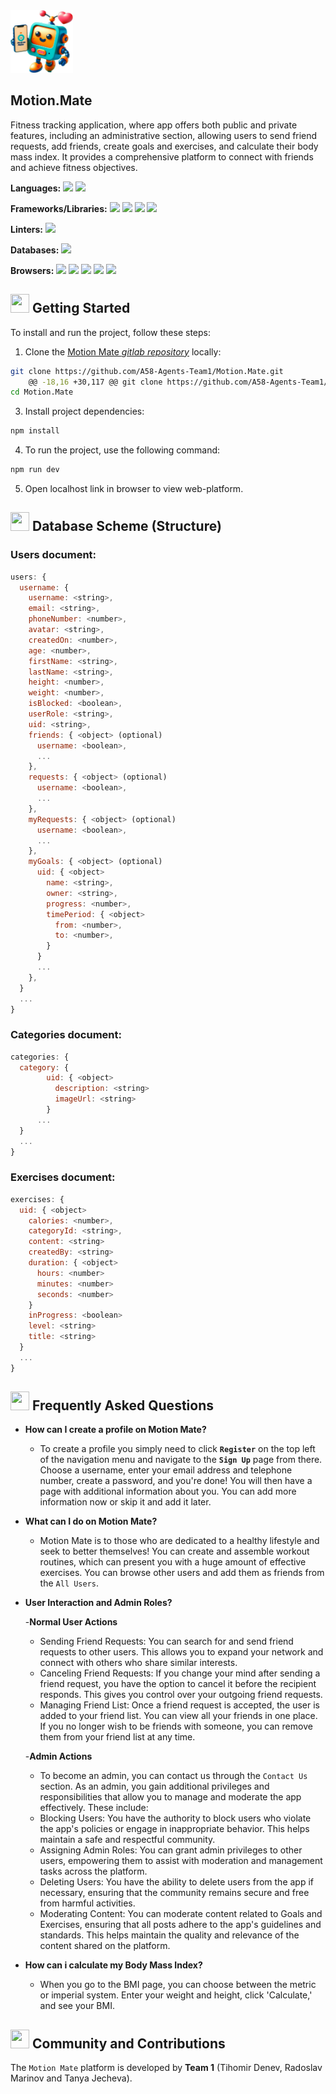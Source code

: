 <img src="https://raw.githubusercontent.com/A58-Agents-Team1/Motion.Mate/main/src/assets/logo.png" width="100" height="100">

## Motion.Mate

Fitness tracking application, where app offers both public and private features, including an administrative section, allowing users to send friend requests, add friends, create goals and exercises, and calculate their body mass index. It provides a comprehensive platform to connect with friends and achieve fitness objectives.

**Languages:** <img src="https://upload.wikimedia.org/wikipedia/commons/6/6a/JavaScript-logo.png" height="20"> <img src="https://img.shields.io/badge/html5-%23E34F26.svg?style=for-the-badge&logo=html5&logoColor=white" height="20">

**Frameworks/Libraries:** <img src="https://img.shields.io/badge/react-%2320232a.svg?style=for-the-badge&logo=react&logoColor=%2361DAFB" height="20"> <img src="https://img.shields.io/badge/React_Router-CA4245?style=for-the-badge&logo=react-router&logoColor=white" height="20"> <img src="https://media.licdn.com/dms/image/D4E12AQE1NInvgAfR3Q/article-cover_image-shrink_423_752/0/1696488544540?e=1722470400&v=beta&t=B6ngRnuqG90ia7gPvOs2Wnjk7o8NlWQe3rOVhKAq6a0" height="25"> <img src="https://img.daisyui.com/images/daisyui-logo/daisyui-logotype.svg" height="20">

**Linters:** <img src="https://img.shields.io/badge/eslint-3A33D1?style=for-the-badge&logo=eslint&logoColor=white" height="20">

**Databases:** <img src="https://img.shields.io/badge/Firebase-039BE5?style=for-the-badge&logo=Firebase&logoColor=white" height="20">

**Browsers:** <img src="https://img.shields.io/badge/Google%20Chrome-4285F4?style=for-the-badge&logo=GoogleChrome&logoColor=white" height="20"> <img src="https://img.shields.io/badge/Safari-000000?style=for-the-badge&logo=Safari&logoColor=white" height="20"> <img src="https://img.shields.io/badge/Edge-0078D7?style=for-the-badge&logo=Microsoft-edge&logoColor=white" height="20"> <img src="https://img.shields.io/badge/Firefox-FF7139?style=for-the-badge&logo=Firefox-Browser&logoColor=white" height="20"> <img src="https://img.shields.io/badge/Opera-FF1B2D?style=for-the-badge&logo=Opera&logoColor=white" height="20">

## <img src="https://firebasestorage.googleapis.com/v0/b/dare2fit-f6eb4.appspot.com/o/assets%2FREADME-images%2Fstart.png?alt=media&token=ee8cc2b3-1a61-4519-9f96-59177216b4d6&_gl=1*t5p8co*_ga*MjExMzk5MTA5MC4xNjgzMjcwMjg1*_ga_CW55HF8NVT*MTY4NjU3Njg5Ni4xMDMuMS4xNjg2NTc4MDEzLjAuMC4w"  width="30" height="30"> Getting Started

To install and run the project, follow these steps:

1. Clone the [Motion Mate _gitlab repository_](https://github.com/A58-Agents-Team1/Motion.Mate) locally:

```bash
git clone https://github.com/A58-Agents-Team1/Motion.Mate.git
	@@ -18,16 +30,117 @@ git clone https://github.com/A58-Agents-Team1/Motion.Mate.git
cd Motion.Mate
```

3. Install project dependencies:

```bash
npm install
```

4. To run the project, use the following command:

```bash
npm run dev
```

5. Open localhost link in browser to view web-platform.

## <img src="https://firebasestorage.googleapis.com/v0/b/dare2fit-f6eb4.appspot.com/o/assets%2FREADME-images%2Fdatabase.png?alt=media&token=958f4c41-6532-4e07-a31d-e437ebe00527&_gl=1*o97b6d*_ga*MjExMzk5MTA5MC4xNjgzMjcwMjg1*_ga_CW55HF8NVT*MTY4NjU3Njg5Ni4xMDMuMS4xNjg2NTc3OTQ0LjAuMC4w"  width="30" height="30"> Database Scheme (Structure)

### Users document:

```js
users: {
  username: {
    username: <string>,
    email: <string>,
    phoneNumber: <number>,
    avatar: <string>,
    createdOn: <number>,
    age: <number>,
    firstName: <string>,
    lastName: <string>,
    height: <number>,
    weight: <number>,
    isBlocked: <boolean>,
    userRole: <string>,
    uid: <string>,
    friends: { <object> (optional)
      username: <boolean>,
      ...
    },
    requests: { <object> (optional)
      username: <boolean>,
      ...
    },
    myRequests: { <object> (optional)
      username: <boolean>,
      ...
    },
    myGoals: { <object> (optional)
      uid: { <object>
        name: <string>,
        owner: <string>,
        progress: <number>,
        timePeriod: { <object>
          from: <number>,
          to: <number>,
        }
      }
      ...
    },
  }
  ...
}

```

### Categories document:

```js
categories: {
  category: {
        uid: { <object>
          description: <string>
          imageUrl: <string>
        }
      ...
  }
  ...
}

```

### Exercises document:

```js
exercises: {
  uid: { <object>
    calories: <number>,
    categoryId: <string>,
    content: <string>
    createdBy: <string>
    duration: { <object>
      hours: <number>
      minutes: <number>
      seconds: <number>
    }
    inProgress: <boolean>
    level: <string>
    title: <string>
  }
  ...
}

```

## <img src="https://firebasestorage.googleapis.com/v0/b/dare2fit-f6eb4.appspot.com/o/assets%2FREADME-images%2Ffaq.png?alt=media&token=12b5c59f-8faf-4cba-98f4-b6cd9329b78b&_gl=1*9f9cxq*_ga*MjExMzk5MTA5MC4xNjgzMjcwMjg1*_ga_CW55HF8NVT*MTY4NjU3Njg5Ni4xMDMuMS4xNjg2NTc3OTYxLjAuMC4w"  width="30" height="30"> Frequently Asked Questions

- **How can I create a profile on Motion Mate?**
  - To create a profile you simply need to click **`Register`** on the top left of the navigation menu and navigate to the **`Sign Up`** page from there. Choose a username, enter your email address and telephone number, create a password, and you're done! You will then have a page with additional information about you. You can add more information now or skip it and add it later.
- **What can I do on Motion Mate?**
  - Motion Mate is to those who are dedicated to a healthy lifestyle and seek to better themselves! You can create and assemble workout routines, which can present you with a huge amount of effective exercises. You can browse other users and add them as friends from the `All Users`.
- **User Interaction and Admin Roles?**

  -**Normal User Actions**

  - Sending Friend Requests: You can search for and send friend requests to other users. This allows you to expand your network and connect with others who share similar interests.
  - Canceling Friend Requests: If you change your mind after sending a friend request, you have the option to cancel it before the recipient responds. This gives you control over your outgoing friend requests.
  - Managing Friend List: Once a friend request is accepted, the user is added to your friend list. You can view all your friends in one place. If you no longer wish to be friends with someone, you can remove them from your friend list at any time.

  -**Admin Actions**

  - To become an admin, you can contact us through the `Contact Us` section. As an admin, you gain additional privileges and responsibilities that allow you to manage and moderate the app effectively. These include:
  - Blocking Users: You have the authority to block users who violate the app's policies or engage in inappropriate behavior. This helps maintain a safe and respectful community.
  - Assigning Admin Roles: You can grant admin privileges to other users, empowering them to assist with moderation and management tasks across the platform.
  - Deleting Users: You have the ability to delete users from the app if necessary, ensuring that the community remains secure and free from harmful activities.
  - Moderating Content: You can moderate content related to Goals and Exercises, ensuring that all posts adhere to the app's guidelines and standards. This helps maintain the quality and relevance of the content shared on the platform.

- **How can i calculate my Body Mass Index?**
  - When you go to the BMI page, you can choose between the metric or imperial system. Enter your weight and height, click 'Calculate,' and see your BMI.

## <img src="https://firebasestorage.googleapis.com/v0/b/dare2fit-f6eb4.appspot.com/o/assets%2FREADME-images%2Fcommunity.png?alt=media&token=893ecd6f-908b-4c1e-9223-25d82f1bb8b1&_gl=1*watnuy*_ga*MjExMzk5MTA5MC4xNjgzMjcwMjg1*_ga_CW55HF8NVT*MTY4NjU3Njg5Ni4xMDMuMS4xNjg2NTc3OTI1LjAuMC4w"  width="30" height="30"> Community and Contributions

The `Motion Mate` platform is developed by **Team 1** (Tihomir Denev, Radoslav Marinov and Tanya Jecheva).
